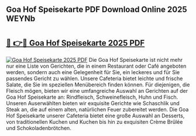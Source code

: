 ## Goa Hof Speisekarte PDF Download Online 2025 WEYNb

# <h2><a href="http://gc82w2.nevu.top/?p=Goa+Hof+Speisekarte">🔗 👉🔴 Goa Hof Speisekarte 2025 PDF</a></h2>

[![Goa Hof Speisekarte 2025 PDF](https://i.imgur.com/dBaPXMq.png)](http://gc82w2.nevu.top/?p=Goa+Hof+Speisekarte)
Die Goa Hof Speisekarte ist nicht mehr nur eine Liste von Gerichten, die in einem Restaurant oder Café angeboten werden, sondern auch eine Gelegenheit für Sie, ein leckeres und für Sie passendes Gericht zu wählen. Unsere Cafeteria bietet leichte und frische Salate, die Sie im speziellen Menübereich finden können. Für diejenigen, die Fleisch mögen, bieten wir eine umfangreiche Auswahl an Gerichten auf der Goa Hof Speisekarte an: Rindfleisch, Schweinefleisch, Huhn und Fisch. Unseren Auserwählten bieten wir exquisite Gerichte wie Schaschlik und Steak an, die auf einem alten, natürlichen Feuer zubereitet werden. Die Goa Hof Speisekarte unserer Cafeteria bietet eine große Auswahl an Desserts, von traditionellen Kuchen und Kuchen bis hin zu exquisiten Crème Brûlée und Schokoladenbrötchen.
